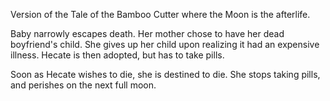 Version of the Tale of the Bamboo Cutter where the Moon is the afterlife.  
  
Baby narrowly escapes death. Her mother chose to have her dead boyfriend's child. She gives up her child upon realizing it had an expensive illness. Hecate is then adopted, but has to take pills.  
  
Soon as Hecate wishes to die, she is destined to die. She stops taking pills, and perishes on the next full moon.